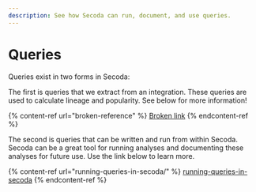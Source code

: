 ```yaml
---
description: See how Secoda can run, document, and use queries.
---
```


# Queries

Queries exist in two forms in Secoda:

The first is queries that we extract from an integration. These queries are used to calculate lineage and popularity. See below for more information!

{% content-ref url="broken-reference" %}
[Broken link](broken-reference)
{% endcontent-ref %}

The second is queries that can be written and run from within Secoda. Secoda can be a great tool for running analyses and documenting these analyses for future use. Use the link below to learn more.

{% content-ref url="running-queries-in-secoda/" %}
[running-queries-in-secoda](running-queries-in-secoda/)
{% endcontent-ref %}


